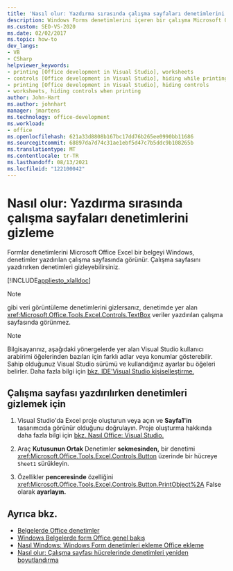 ```yaml
---
title: 'Nasıl olur: Yazdırma sırasında çalışma sayfaları denetimlerini gizleme'
description: Windows Forms denetimlerini içeren bir çalışma Microsoft Office Excel yazdırırken denetimleri gizleyebilirsiniz.
ms.custom: SEO-VS-2020
ms.date: 02/02/2017
ms.topic: how-to
dev_langs:
- VB
- CSharp
helpviewer_keywords:
- printing [Office development in Visual Studio], worksheets
- controls [Office development in Visual Studio], hiding while printing
- printing [Office development in Visual Studio], hiding controls
- worksheets, hiding controls when printing
author: John-Hart
ms.author: johnhart
manager: jmartens
ms.technology: office-development
ms.workload:
- office
ms.openlocfilehash: 621a33d8808b167bc17dd76b265ee0990bb11686
ms.sourcegitcommit: 68897da7d74c31ae1ebf5d47c7b5ddc9b108265b
ms.translationtype: MT
ms.contentlocale: tr-TR
ms.lasthandoff: 08/13/2021
ms.locfileid: "122100042"
---
```

# <a name="how-to-hide-controls-on-worksheets-when-printing"></a>Nasıl olur: Yazdırma sırasında çalışma sayfaları denetimlerini gizleme
  Formlar denetimlerini Microsoft Office Excel bir belgeyi Windows, denetimler yazdırılan çalışma sayfasında görünür. Çalışma sayfasını yazdırırken denetimleri gizleyebilirsiniz.

 [!INCLUDE[appliesto_xlalldoc](../vsto/includes/appliesto-xlalldoc-md.md)]

> [!NOTE]
> gibi veri görüntüleme denetimlerini gizlersanız, denetimde yer alan <xref:Microsoft.Office.Tools.Excel.Controls.TextBox> veriler yazdırılan çalışma sayfasında görünmez.

> [!NOTE]
> Bilgisayarınız, aşağıdaki yönergelerde yer alan Visual Studio kullanıcı arabirimi öğelerinden bazıları için farklı adlar veya konumlar gösterebilir. Sahip olduğunuz Visual Studio sürümü ve kullandığınız ayarlar bu öğeleri belirler. Daha fazla bilgi için [bkz. IDE'Visual Studio kişiselleştirme.](../ide/personalizing-the-visual-studio-ide.md)

## <a name="to-hide-controls-when-a-worksheet-is-printed"></a>Çalışma sayfası yazdırılırken denetimleri gizlemek için

1. Visual Studio'da Excel proje oluşturun veya açın ve **Sayfa1'in** tasarımcıda görünür olduğunu doğrulayın. Proje oluşturma hakkında daha fazla bilgi için [bkz. Nasıl Office: Visual Studio.](../vsto/how-to-create-office-projects-in-visual-studio.md)

2. Araç **Kutusunun Ortak** Denetimler **sekmesinden,** bir denetimi <xref:Microsoft.Office.Tools.Excel.Controls.Button> üzerinde bir hücreye `Sheet1` sürükleyin.

3. Özellikler **penceresinde** özelliğini <xref:Microsoft.Office.Tools.Excel.Controls.Button.PrintObject%2A> False olarak **ayarlayın.**

## <a name="see-also"></a>Ayrıca bkz.
- [Belgelerde Office denetimler](../vsto/controls-on-office-documents.md)
- [Windows Belgelerde form Office genel bakış](../vsto/windows-forms-controls-on-office-documents-overview.md)
- [Nasıl Windows: Windows Form denetimleri ekleme Office ekleme](../vsto/how-to-add-windows-forms-controls-to-office-documents.md)
- [Nasıl olur: Çalışma sayfası hücrelerinde denetimleri yeniden boyutlandırma](../vsto/how-to-resize-controls-within-worksheet-cells.md)
